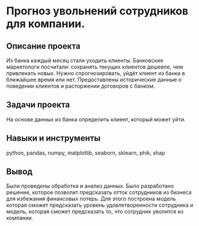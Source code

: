 # Прогноз увольнений сотрудников для компании.
## Описание проекта
Из банка каждый месяц стали уходить клиенты. Банковские маркетологи посчитали: сохранять текущих клиентов дешевле, чем привлекать новых.
Нужно спрогнозировать, уйдёт клиент из банка в ближайшее время или нет. Предоставлены исторические данные о поведении клиентов и расторжении договоров с банком.

## Задачи проекта
На основе данных из банка определить клиент, который может уйти.

## Навыки и инструменты
python, pandas, numpy, matplotlib, seaborn, sklearn, phik, shap

## Вывод
Были проведены обработка и анализ данных. Было разработано решение, которое позволит предсказать отток сотрудников из бизнеса для избежания финансовых потерь. Для этого построена модель которая сможет предсказать уровень удовлетворенности сотрудника и модель, которая сможет предсказать то, что сотрудник уволится из компании.
